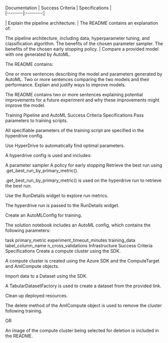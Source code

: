 Documentation
| Success Criteria |	Specifications  |  
|--------|:--------:|
	
| Explain the pipeline architecture. | The README contains an explanation of:

The pipeline architecture, including data, hyperparameter tuning, and classification algorithm.
The benefits of the chosen parameter sampler.
The benefits of the chosen early stopping policy. |
Compare a provided model with one generated by AutoML. 

The README contains:

One or more sentences describing the model and parameters generated by AutoML.
Two or more sentences comparing the two models and their performance.
Explain and justify ways to improve models.

The README contains two or more sentences explaining potential improvements for a future experiment and why these improvements might improve the model.

Training Pipeline and AutoML
Success Criteria	Specifications
Pass parameters to training scripts.

All specifiable parameters of the training script are specified in the hyperdrive config.

Use HyperDrive to automatically find optimal parameters.

A hyperdrive config is used and includes:

A parameter sampler
A policy for early stopping
Retrieve the best run using .get_best_run_by_primary_metric().

.get_best_run_by_primary_metric() is used on the hyperdrive run to retrieve the best run.

Use the RunDetails widget to explore run metrics.

The hyperdrive run is passed to the RunDetails widget.

Create an AutoMLConfig for training.

The solution notebook includes an AutoML config, which contains the following parameters:

task
primary_metric
experiment_timeout_minutes
training_data
label_column_name
n_cross_validations
Infrastructure
Success Criteria	Specifications
Create a compute cluster using the SDK.

A compute cluster is created using the Azure SDK and the ComputeTarget and AmlCompute objects.

Import data to a Dataset using the SDK.

A TabularDatasetFactory is used to create a dataset from the provided link.

Clean up deployed resources.

The delete method of the AmlCompute object is used to remove the cluster following training.

OR

An image of the compute cluster being selected for deletion is included in the README.

